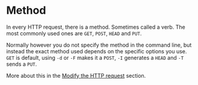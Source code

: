 # Method

In every HTTP request, there is a method. Sometimes called a verb. The most
commonly used ones are `GET`, `POST`, `HEAD` and `PUT`.

Normally however you do not specify the method in the command line, but
instead the exact method used depends on the specific options you use. `GET`
is default, using `-d` or `-F` makes it a `POST`, `-I` generates a `HEAD` and
`-T` sends a `PUT`.

More about this in the [Modify the HTTP request](requests.md) section.
